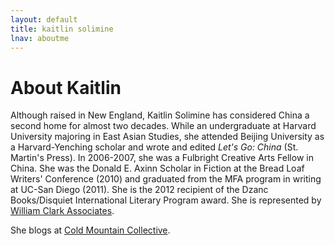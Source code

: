 ```yaml
---
layout: default
title: kaitlin solimine
lnav: aboutme
---
```


# About Kaitlin

Although raised in New England, Kaitlin Solimine has considered China a second home for almost two decades. While an undergraduate at Harvard University majoring in East Asian Studies, she attended Beijing University as a Harvard-Yenching scholar and wrote and edited _Let's Go: China_ (St. Martin's Press). In 2006-2007, she was a Fulbright Creative Arts Fellow in China. She was the Donald E. Axinn Scholar in Fiction at the Bread Loaf Writers' Conference (2010) and graduated from the MFA program in writing at UC-San Diego (2011). She is the 2012 recipient of the Dzanc Books/Disquiet International Literary Program award. She is represented by [William Clark Associates]( http://www.wmclark.com/).

She blogs at [Cold Mountain Collective](http://www.coldmountaincollective.com).